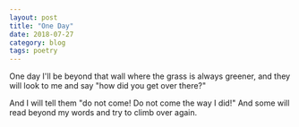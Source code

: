 ```yaml
---
layout: post
title: "One Day"
date: 2018-07-27
category: blog
tags: poetry
---
```


One day I'll be beyond that wall
where the grass is always greener,
and they will look to me and say
"how did you get over there?"

And I will tell them "do not come!
Do not come the way I did!"
And some will read beyond my words
and try to climb over again.